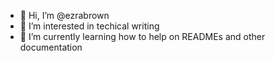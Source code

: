 - 👋 Hi, I’m @ezrabrown
- 👀 I’m interested in techical writing
- 🌱 I’m currently learning how to help on READMEs and other documentation



<!---
ezrabrown/ezrabrown is a ✨ special ✨ repository because its `README.md` (this file) appears on your GitHub profile.
You can click the Preview link to take a look at your changes.
--->
